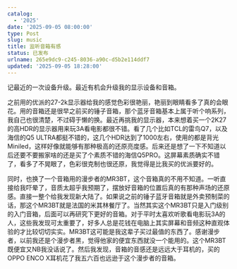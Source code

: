 ```yaml
---
catalog:
  - '2025'
date: '2025-09-05 08:00:00'
type: Post
slug: music
title: 监听音箱有感
status: 已发布
urlname: 265e9dc9-c245-8036-a90c-d5b2e114ddf7
updated: '2025-09-05 18:28:00'
---
```


记最近的一次设备升级。最近有机会升级我的显示设备和音箱。


之前用的优派的27-2k显示器给我的感觉色彩很艳丽，艳丽到眼睛看多了真的会眼花。用的音箱还是很早之前买的锤子音箱，那个蓝牙音箱基本上属于听个响系列，我自己也很清楚，不过碍于懒的换。最近再挑我的显示器，本来想着买一个2K27的高HDR的显示器用来玩3A看电影都很不错。看了几个比如TCL的雷鸟Q7，以及海信的Q5 ULTRA都挺不错的，这几个HDR达到了1000左右，使用的都是背光Miniled，这样好像就能够有那种极高的还原亮度感。后来还是想了一下不知道以后还要不要搬家啥的还是买了个素质不错的海信Q5PRO。这屏幕素质确实不错了，看多了不晃眼了，色彩很克制也很还原，我觉得是比我买的优派要好的。


同时，也换了一个音箱用的漫步者的MR3BT，这个音箱真的不用不知道。一听直接给我吓晕了，音质太超乎我预期了，摆放好音箱的位置后真的有那种声场的还原感。直接一整个给我发现新大陆了。如果说之前的锤子蓝牙音箱就是外卖预制菜的话，那这个MR3BT就是法国的米其林餐厅了。当然其实这个MR3BT只是入门级别的入门音箱，后面可以再研究下更好的音箱。对于平时太喜欢听歌看电影玩3A的人，这些我发现可太重要了，好多人总是花钱在电脑上其实屏幕和音频这种直观体验的才比较切切实实。MR3BT这可能是我这辈子买过最值的东西了。感谢漫步者，以前我还是个漫步者黑，觉得他家的便宜东西就没一个能用的。这个MR3BT既便宜又NB我没话说了。然后我发现，音箱的音感还是远远大于耳机的，买的OPPO ENCO X耳机花了我五六百也远逊于这个漫步者的音箱。


